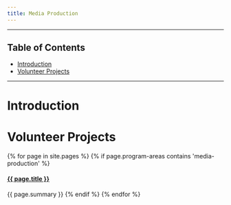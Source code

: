 ```yaml
---
title: Media Production
---
```


<p class="lead"></p>


___



## Table of Contents

- [Introduction](#introduction)
- [Volunteer Projects](#volunteer-projects)



___



# Introduction



# Volunteer Projects

{% for page in site.pages %}
{% if page.program-areas contains 'media-production' %}  
#### [{{ page.title }}]({{page.url}})
{{ page.summary }}
{% endif %}
{% endfor %}



